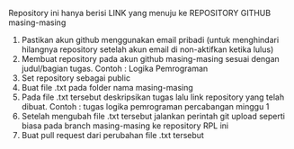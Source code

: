 Repository ini hanya berisi LINK yang menuju ke REPOSITORY GITHUB masing-masing

1. Pastikan akun github menggunakan email pribadi (untuk menghindari hilangnya repository setelah akun email di non-aktifkan ketika lulus)
2. Membuat repository pada akun github masing-masing sesuai dengan judul/bagian tugas. Contoh : Logika Pemrograman
3. Set repository sebagai public
4. Buat file .txt pada folder nama masing-masing
5. Pada file .txt tersebut deskripsikan tugas lalu link repository yang telah dibuat. Contoh : tugas logika pemrograman percabangan minggu 1 <link-repository>
6. Setelah mengubah file .txt tersebut jalankan perintah git upload seperti biasa pada branch masing-masing ke repository RPL ini
7. Buat pull request dari perubahan file .txt tersebut